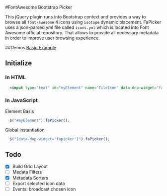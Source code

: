 #FontAwesome Bootstrap Picker

This jQuery plugin runs into Bootstrap context and provides a way to browse all `font-awesome` 4 icons using `isotope` dynamic placement. FaPicker uses a json-parsed yml file called `icons.yml` which is located into Font Awesome official repository. That allows to provide all necessary metadata in order to improve user browsing experience.


##Demos
[Basic Example](http://emyann.github.io/fa-picker/)


## Initialize
### In HTML 

``` html
  <input type="text" id="myElement" name="TileIcon" data-dnp-widget="fapicker" title="Icon Title" placeholder="Ex: fa fa-envelope" value="">
```
### In JavaScript
Element Basis
``` js
  $("#myElement").faPicker();
```

Global instantiation
``` js
  $("[data-dnp-widget='fapicker']").faPicker();
```

## Todo

- [X] Build Grid Layout
- [ ] Medata Filters
- [X] Metadata Sorters
- [ ] Export selected icon data
- [ ] Events: broadcast chosen icon
